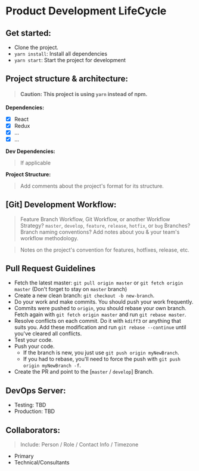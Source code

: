 # Product Development LifeCycle

## Get started:
 - Clone the project.
 - `yarn install`: Install all dependencies
 - `yarn start`: Start the project for development

## Project structure & architecture:

> #### Caution: This project is using `yarn` instead of npm.

 **Dependencies:**

  - [x] React
  - [x] Redux
  - [x] ...
  - [x] ...

  **Dev Dependencies:**

  > If applicable

 **Project Structure:**

 > Add comments about the project's format for its structure.

## [Git] Development Workflow:

> Feature Branch Workflow, Git Workflow, or another Workflow Strategy? `master`, `develop`, `feature`, `release`, `hotfix`, or `bug` Branches? Branch naming conventions? Add notes about you & your team's workflow methodology.

> Notes on the project's convention for features, hotfixes, release, etc.

## Pull Request Guidelines
   * Fetch the latest master: `git pull origin master` or `git fetch origin master` (Don't forget to stay on `master` branch)
   * Create a new clean branch: `git checkout -b new-branch`.
   * Do your work and make commits. You should push your work frequently.
   * Commits were pushed to `origin`, you should rebase your own branch. Fetch again with `git fetch origin master` and run
   `git rebase master`.
   * Resolve conflicts on each commit. Do it with `kdiff3` or anything that suits you. Add these modification and run `git rebase --continue` until you've cleared all conflicts.
   * Test your code.
   * Push your code.
      - If the branch is new, you just use `git push origin myNewBranch`.
      - If you had to rebase, you'll need to force the push with `git push origin myNewBranch -f`.
   * Create the PR and point to the [`master` / `develop`] Branch.

## DevOps Server:

 - Testing: TBD
 - Production: TBD

## Collaborators:
> Include: Person / Role / Contact Info / Timezone
 - Primary
 - Technical/Consultants
